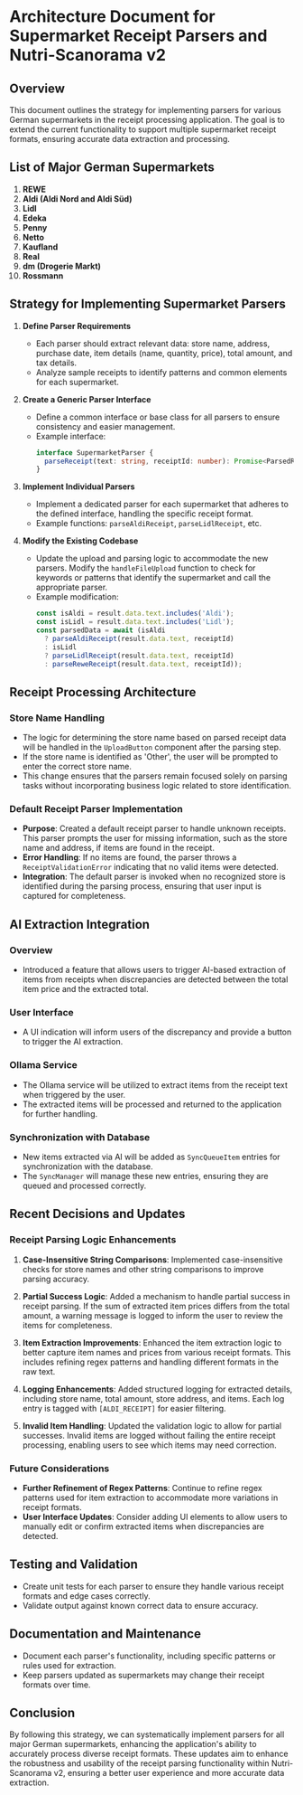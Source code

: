 # Architecture Document for Supermarket Receipt Parsers and Nutri-Scanorama v2

## Overview
This document outlines the strategy for implementing parsers for various German supermarkets in the receipt processing application. The goal is to extend the current functionality to support multiple supermarket receipt formats, ensuring accurate data extraction and processing.

## List of Major German Supermarkets
1. **REWE**
2. **Aldi (Aldi Nord and Aldi Süd)**
3. **Lidl**
4. **Edeka**
5. **Penny**
6. **Netto**
7. **Kaufland**
8. **Real**
9. **dm (Drogerie Markt)**
10. **Rossmann**

## Strategy for Implementing Supermarket Parsers

1. **Define Parser Requirements**
   - Each parser should extract relevant data: store name, address, purchase date, item details (name, quantity, price), total amount, and tax details.
   - Analyze sample receipts to identify patterns and common elements for each supermarket.

2. **Create a Generic Parser Interface**
   - Define a common interface or base class for all parsers to ensure consistency and easier management.
   - Example interface:
     ```typescript
     interface SupermarketParser {
       parseReceipt(text: string, receiptId: number): Promise<ParsedReceipt>;
     }
     ```

3. **Implement Individual Parsers**
   - Implement a dedicated parser for each supermarket that adheres to the defined interface, handling the specific receipt format.
   - Example functions: `parseAldiReceipt`, `parseLidlReceipt`, etc.

4. **Modify the Existing Codebase**
   - Update the upload and parsing logic to accommodate the new parsers. Modify the `handleFileUpload` function to check for keywords or patterns that identify the supermarket and call the appropriate parser.
   - Example modification:
     ```javascript
     const isAldi = result.data.text.includes('Aldi');
     const isLidl = result.data.text.includes('Lidl');
     const parsedData = await (isAldi 
       ? parseAldiReceipt(result.data.text, receiptId)
       : isLidl 
       ? parseLidlReceipt(result.data.text, receiptId)
       : parseReweReceipt(result.data.text, receiptId));
     ```

## Receipt Processing Architecture

### Store Name Handling
- The logic for determining the store name based on parsed receipt data will be handled in the `UploadButton` component after the parsing step.
- If the store name is identified as 'Other', the user will be prompted to enter the correct store name.
- This change ensures that the parsers remain focused solely on parsing tasks without incorporating business logic related to store identification.

### Default Receipt Parser Implementation
- **Purpose**: Created a default receipt parser to handle unknown receipts. This parser prompts the user for missing information, such as the store name and address, if items are found in the receipt.
- **Error Handling**: If no items are found, the parser throws a `ReceiptValidationError` indicating that no valid items were detected.
- **Integration**: The default parser is invoked when no recognized store is identified during the parsing process, ensuring that user input is captured for completeness.

## AI Extraction Integration

### Overview
- Introduced a feature that allows users to trigger AI-based extraction of items from receipts when discrepancies are detected between the total item price and the extracted total.

### User Interface
- A UI indication will inform users of the discrepancy and provide a button to trigger the AI extraction.

### Ollama Service
- The Ollama service will be utilized to extract items from the receipt text when triggered by the user.
- The extracted items will be processed and returned to the application for further handling.

### Synchronization with Database
- New items extracted via AI will be added as `SyncQueueItem` entries for synchronization with the database.
- The `SyncManager` will manage these new entries, ensuring they are queued and processed correctly.

## Recent Decisions and Updates

### Receipt Parsing Logic Enhancements
1. **Case-Insensitive String Comparisons**: Implemented case-insensitive checks for store names and other string comparisons to improve parsing accuracy.

2. **Partial Success Logic**: Added a mechanism to handle partial success in receipt parsing. If the sum of extracted item prices differs from the total amount, a warning message is logged to inform the user to review the items for completeness.

3. **Item Extraction Improvements**: Enhanced the item extraction logic to better capture item names and prices from various receipt formats. This includes refining regex patterns and handling different formats in the raw text.

4. **Logging Enhancements**: Added structured logging for extracted details, including store name, total amount, store address, and items. Each log entry is tagged with `[ALDI_RECEIPT]` for easier filtering.

5. **Invalid Item Handling**: Updated the validation logic to allow for partial successes. Invalid items are logged without failing the entire receipt processing, enabling users to see which items may need correction.

### Future Considerations
- **Further Refinement of Regex Patterns**: Continue to refine regex patterns used for item extraction to accommodate more variations in receipt formats.
- **User Interface Updates**: Consider adding UI elements to allow users to manually edit or confirm extracted items when discrepancies are detected.

## Testing and Validation
   - Create unit tests for each parser to ensure they handle various receipt formats and edge cases correctly.
   - Validate output against known correct data to ensure accuracy.

## Documentation and Maintenance
   - Document each parser's functionality, including specific patterns or rules used for extraction.
   - Keep parsers updated as supermarkets may change their receipt formats over time.

## Conclusion
By following this strategy, we can systematically implement parsers for all major German supermarkets, enhancing the application's ability to accurately process diverse receipt formats. These updates aim to enhance the robustness and usability of the receipt parsing functionality within Nutri-Scanorama v2, ensuring a better user experience and more accurate data extraction.
